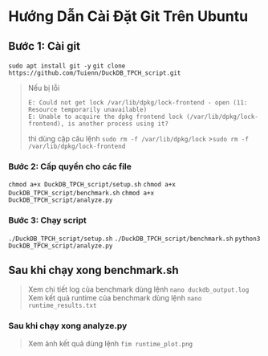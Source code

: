 # Hướng Dẫn Cài Đặt Git Trên Ubuntu

## Bước 1: Cài git

`sudo apt install git -y`
`git clone https://github.com/Tuienn/DuckDB_TPCH_script.git`

> Nếu bị lỗi
>
> ```
> E: Could not get lock /var/lib/dpkg/lock-frontend - open (11: Resource temporarily unavailable)
> E: Unable to acquire the dpkg frontend lock (/var/lib/dpkg/lock-frontend), is another process using it?
> ```
>
> thì dùng cặp câu lệnh
> `sudo rm -f /var/lib/dpkg/lock` >`sudo rm -f /var/lib/dpkg/lock-frontend`

### Bước 2: Cấp quyền cho các file

`chmod a+x DuckDB_TPCH_script/setup.sh`
`chmod a+x DuckDB_TPCH_script/benchmark.sh`
`chmod a+x DuckDB_TPCH_script/analyze.py`

### Bước 3: Chạy script

`./DuckDB_TPCH_script/setup.sh`
`./DuckDB_TPCH_script/benchmark.sh`
`python3 DuckDB_TPCH_script/analyze.py`

## **Sau khi chạy xong benchmark.sh**

> Xem chi tiết log của benchmark dùng lệnh `nano duckdb_output.log`
> Xem kết quả runtime của benchmark dùng lệnh `nano runtime_results.txt`

### **Sau khi chạy xong analyze.py**

> Xem ảnh kết quả dùng lệnh `fim runtime_plot.png`
